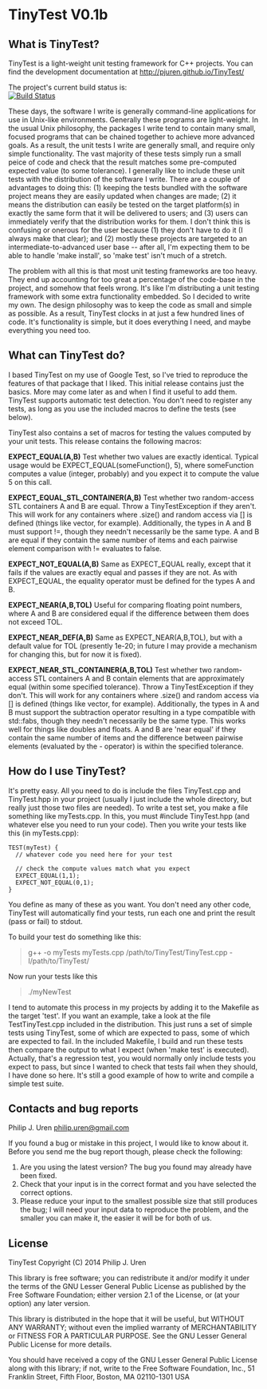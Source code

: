 TinyTest V0.1b
==============

What is TinyTest?
-----------------

TinyTest is a light-weight unit testing framework for C++ projects. You can
find the development documentation at http://pjuren.github.io/TinyTest/

The project's current build status is:  
[![Build Status](https://travis-ci.org/pjuren/TinyTest.svg?branch=master)](https://travis-ci.org/pjuren/TinyTest)

These days, the software I write is generally command-line applications for use
in Unix-like environments. Generally these programs are light-weight. In the
usual Unix philosophy, the packages I write tend to contain many small, focused
programs that can be chained together to achieve more advanced goals. As a
result, the unit tests I write are generally small, and require only simple
functionality. The vast majority of these tests simply run a small peice of
code and check that the result matches some pre-computed expected value (to some
tolerance). I generally like to include these unit tests with the distribution
of the software I write. There are a couple of advantages to doing this: (1)
keeping the tests bundled with the software project means they are easily
updated when changes are made; (2) it means the distribution can easily be
tested on the target platform(s) in exactly the same form that it will be
delivered to users; and (3) users can immediately verify that the distribution
works for them. I don't think this is confusing or onerous for the user because
(1) they don't have to do it (I always make that clear); and (2) mostly these
projects are targeted to an intermediate-to-advanced user base -- after all, I'm
expecting them to be able to handle 'make install', so 'make test' isn't much
of a stretch.

The problem with all this is that most unit testing frameworks are too heavy.
They end up accounting for too great a percentage of the code-base in the
project, and somehow that feels wrong. It's like I'm distributing a unit
testing framework with some extra functionality embedded. So I decided to write
my own. The design philosophy was to keep the code as small and simple as
possible. As a result, TinyTest clocks in at just a few hundred lines of code.
It's functionality is simple, but it does everything I need, and maybe
everything you need too.

What can TinyTest do?
---------------------

I based TinyTest on my use of Google Test, so I've tried to reproduce the
features of that package that I liked. This initial release contains just the
basics. More may come later as and when I find it useful to add them. TinyTest
supports automatic test detection. You don't need to register any tests, as
long as you use the included macros to define the tests (see below).

TinyTest also contains a set of macros for testing the values computed by
your unit tests. This release contains the following macros:

**EXPECT_EQUAL(A,B)**                   Test whether two values are exactly
                                        identical. Typical usage would be
EXPECT_EQUAL(someFunction(), 5), where someFunction computes a value (integer,
probably) and you expect it to compute the value 5 on this call.

**EXPECT_EQUAL_STL_CONTAINER(A,B)**     Test whether two random-access STL
                                        containers A and B are equal. Throw a
TinyTestException if they aren't. This will work for any containers where
.size() and random access via [] is defined (things like vector, for example).
Additionally, the types in A and B must support !=, though they needn't
necessarily be the same type. A and B are equal if they contain the same number
of items and each pairwise element comparison with != evaluates to false.

**EXPECT_NOT_EQUAL(A,B)**               Same as EXPECT_EQUAL really, except that
                                        it fails if the values are exactly equal
and passes if they are not. As with EXPECT_EQUAL, the equality operator must be
defined for the types A and B.

**EXPECT_NEAR(A,B,TOL)**                Useful for comparing floating point
                                        numbers, where A and B are considered
equal if the difference between them does not exceed TOL.

**EXPECT_NEAR_DEF(A,B)**                Same as EXPECT_NEAR(A,B,TOL), but with
                                        a default value for TOL (presently
1e-20; in future I may provide a mechanism for changing this, but for now it is
fixed).

**EXPECT_NEAR_STL_CONTAINER(A,B,TOL)**  Test whether two random-access STL
                                        containers A and B contain elements
that are approximately equal (within some specified tolerance). Throw a
TinyTestException if they don't. This will work for any containers where .size()
and random access via [] is defined (things like vector, for example).
Additionally, the types in A and B must support the subtraction operator
resulting in a type compatible with std::fabs, though they needn't necessarily
be the same type. This works well for things like doubles and floats. A and B
are 'near equal' if they contain the same number of items and the difference
between pairwise elements (evaluated by the - operator) is within the specified
tolerance.

How do I use TinyTest?
----------------------

It's pretty easy. All you need to do is include the files TinyTest.cpp and
TinyTest.hpp in your project (usually I just include the whole directory,
but really just those two files are needed). To write a test set, you make
a file something like myTests.cpp. In this, you must #include TinyTest.hpp
(and whatever else you need to run your code). Then you write your tests like
this (in myTests.cpp):

    TEST(myTest) {
      // whatever code you need here for your test

      // check the compute values match what you expect
      EXPECT_EQUAL(1,1);
      EXPECT_NOT_EQUAL(0,1);
    }

You define as many of these as you want. You don't need any other code,
TinyTest will automatically find your tests, run each one and print the
result (pass or fail) to stdout.

To build your test do something like this:

> g++ -o myTests myTests.cpp /path/to/TinyTest/TinyTest.cpp -I/path/to/TinyTest/

Now run your tests like this

> ./myNewTest

I tend to automate this process in my projects by adding it to the Makefile as
the target 'test'. If you want an example, take a look at the file
TestTinyTest.cpp included in the distribution. This just runs a set of simple
tests using TinyTest, some of which are expected to pass, some of which are
expected to fail. In the included Makefile, I build and run these tests then
compare the output to what I expect (when 'make test' is executed). Actually,
that's a regression test, you would normally only include tests you expect to
pass, but since I wanted to check that tests fail when they should, I have
done so here. It's still a good example of how to write and compile a simple
test suite.  

Contacts and bug reports
------------------------

Philip J. Uren
philip.uren@gmail.com

If you found a bug or mistake in this project, I would like
to know about it. Before you send me the bug report though,
please check the following:

1. Are you using the latest version? The bug you found may already have been
   fixed.
2. Check that your input is in the correct format and you have selected
   the correct options.
3. Please reduce your input to the smallest possible size that still
   produces the bug; I will need your input data to reproduce the
	 problem, and the smaller you can make it, the easier it will be
	 for both of us.

License
-------
TinyTest
Copyright (C) 2014 Philip J. Uren

This library is free software; you can redistribute it and/or
modify it under the terms of the GNU Lesser General Public
License as published by the Free Software Foundation; either
version 2.1 of the License, or (at your option) any later version.

This library is distributed in the hope that it will be useful,
but WITHOUT ANY WARRANTY; without even the implied warranty of
MERCHANTABILITY or FITNESS FOR A PARTICULAR PURPOSE.  See the GNU
Lesser General Public License for more details.

You should have received a copy of the GNU Lesser General Public
License along with this library; if not, write to the Free Software
Foundation, Inc., 51 Franklin Street, Fifth Floor, Boston, MA  02110-1301
USA
